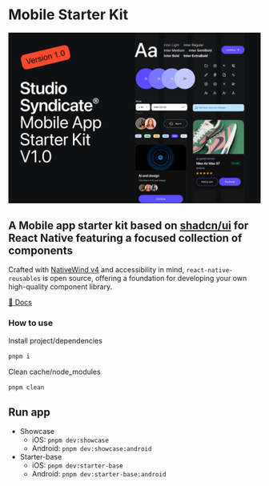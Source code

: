 # Mobile Starter Kit

![banner](https://github.com/hellojulian/mobile-starter-kit/blob/main/banner.jpg)

## A Mobile app starter kit based on [shadcn/ui](https://ui.shadcn.com) for React Native featuring a focused collection of components

Crafted with [NativeWind v4](https://www.nativewind.dev/) and accessibility in mind, `react-native-reusables` is open source, offering a foundation for developing your own high-quality component library.

[📖 Docs](https://rnr-docs.vercel.app/)

### How to use


Install project/dependencies

```bash
pnpm i
```


Clean cache/node_modules

```bash
pnpm clean
```

## Run app

- Showcase
  - iOS: `pnpm dev:showcase`
  - Android: `pnpm dev:showcase:android`
- Starter-base
  - iOS: `pnpm dev:starter-base`
  - Android: `pnpm dev:starter-base:android`


